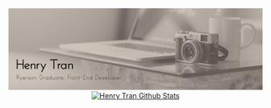 <!--
**h1tran/h1tran** is a ✨ _special_ ✨ repository because its `README.md` (this file) appears on your GitHub profile.
-->

<img src="images/Henry_Tran_Banner_v2.png" />

<a href="https://github.com/anuraghazra/github-readme-stats">
  <p align="center" style="margin:0">
    <img alt="Henry Tran Github Stats" height="160"
         src="https://github-readme-stats.vercel.app/api?username=h1tran&show_icons=true&theme=vue&include_all_commits=true&hide=issues" />
  </p>
</a>
